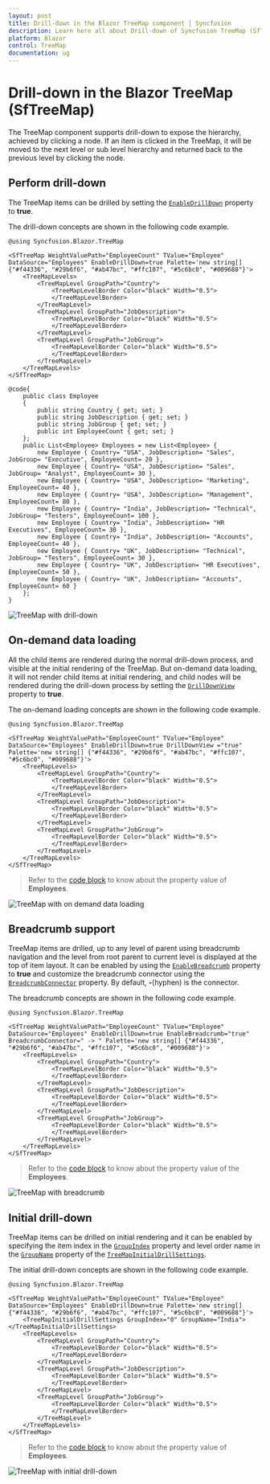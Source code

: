 ```yaml
---
layout: post
title: Drill-down in the Blazor TreeMap component | Syncfusion
description: Learn here all about Drill-down of Syncfusion TreeMap (SfTreeMap) component and more.
platform: Blazor
control: TreeMap
documentation: ug
---
```


# Drill-down in the Blazor TreeMap (SfTreeMap)

The TreeMap component supports drill-down to expose the hierarchy, achieved by clicking a node. If an item is clicked in the TreeMap, it will be moved to the next level or sub level hierarchy and returned back to the previous level by clicking the node.

## Perform drill-down

The TreeMap items can be drilled by setting the [`EnableDrillDown`](https://help.syncfusion.com/cr/blazor/Syncfusion.Blazor.TreeMap.SfTreeMap-1.html#Syncfusion_Blazor_TreeMap_SfTreeMap_1_EnableDrillDown) property to **true**.

The drill-down concepts are shown in the following code example.

```cshtml
@using Syncfusion.Blazor.TreeMap

<SfTreeMap WeightValuePath="EmployeeCount" TValue="Employee" DataSource="Employees" EnableDrillDown=true Palette='new string[] {"#f44336", "#29b6f6", "#ab47bc", "#ffc107", "#5c6bc0", "#009688"}'>
    <TreeMapLevels>
        <TreeMapLevel GroupPath="Country">
            <TreeMapLevelBorder Color="black" Width="0.5">
            </TreeMapLevelBorder>
        </TreeMapLevel>
        <TreeMapLevel GroupPath="JobDescription">
            <TreeMapLevelBorder Color="black" Width="0.5">
            </TreeMapLevelBorder>
        </TreeMapLevel>
        <TreeMapLevel GroupPath="JobGroup">
            <TreeMapLevelBorder Color="black" Width="0.5">
            </TreeMapLevelBorder>
        </TreeMapLevel>
    </TreeMapLevels>
</SfTreeMap>

@code{
    public class Employee
    {
        public string Country { get; set; }
        public string JobDescription { get; set; }
        public string JobGroup { get; set; }
        public int EmployeeCount { get; set; }
    };
    public List<Employee> Employees = new List<Employee> {
        new Employee { Country= "USA", JobDescription= "Sales", JobGroup= "Executive", EmployeeCount= 20 },
        new Employee { Country= "USA", JobDescription= "Sales", JobGroup= "Analyst", EmployeeCount= 30 },
        new Employee { Country= "USA", JobDescription= "Marketing", EmployeeCount= 40 },
        new Employee { Country= "USA", JobDescription= "Management", EmployeeCount= 80 },
        new Employee { Country= "India", JobDescription= "Technical", JobGroup= "Testers", EmployeeCount= 100 },
        new Employee { Country= "India", JobDescription= "HR Executives", EmployeeCount= 30 },
        new Employee { Country= "India", JobDescription= "Accounts", EmployeeCount= 40 },
        new Employee { Country= "UK", JobDescription= "Technical", JobGroup= "Testers", EmployeeCount= 30 },
        new Employee { Country= "UK", JobDescription= "HR Executives", EmployeeCount= 50 },
        new Employee { Country= "UK", JobDescription= "Accounts", EmployeeCount= 60 }
    };
}
```

![TreeMap with drill-down](images/drilldown/drilldown.png)

## On-demand data loading

All the child items are rendered during the normal drill-down process, and visible at the initial rendering of the TreeMap. But on-demand data loading, it will not render child items at initial rendering, and child nodes will be rendered during the drill-down process by setting the [`DrillDownView`](https://help.syncfusion.com/cr/blazor/Syncfusion.Blazor.TreeMap.SfTreeMap-1.html#Syncfusion_Blazor_TreeMap_SfTreeMap_1_DrillDownView) property to **true**.

The on-demand loading concepts are shown in the following code example.

```cshtml
@using Syncfusion.Blazor.TreeMap

<SfTreeMap WeightValuePath="EmployeeCount" TValue="Employee" DataSource="Employees" EnableDrillDown=true DrillDownView ="true" Palette='new string[] {"#f44336", "#29b6f6", "#ab47bc", "#ffc107", "#5c6bc0", "#009688"}'>
    <TreeMapLevels>
        <TreeMapLevel GroupPath="Country">
            <TreeMapLevelBorder Color="black" Width="0.5">
            </TreeMapLevelBorder>
        </TreeMapLevel>
        <TreeMapLevel GroupPath="JobDescription">
            <TreeMapLevelBorder Color="black" Width="0.5">
            </TreeMapLevelBorder>
        </TreeMapLevel>
        <TreeMapLevel GroupPath="JobGroup">
            <TreeMapLevelBorder Color="black" Width="0.5">
            </TreeMapLevelBorder>
        </TreeMapLevel>
    </TreeMapLevels>
</SfTreeMap>
```

> Refer to the [code block](#perform-drill-down) to know about the property value of **Employees**.

![TreeMap with on demand data loading](images/drilldown/drilldownView.png)

## Breadcrumb support

TreeMap items are drilled, up to any level of parent using breadcrumb navigation and the level from root parent to current level is displayed at the top of item layout. It can be enabled by using the [`EnableBreadcrumb`](https://help.syncfusion.com/cr/blazor/Syncfusion.Blazor.TreeMap.SfTreeMap-1.html#Syncfusion_Blazor_TreeMap_SfTreeMap_1_EnableBreadcrumb) property to **true** and customize the breadcrumb connector using the [`BreadcrumbConnector`](https://help.syncfusion.com/cr/blazor/Syncfusion.Blazor.TreeMap.SfTreeMap-1.html#Syncfusion_Blazor_TreeMap_SfTreeMap_1_BreadcrumbConnector) property. By default, **-**(hyphen) is the connector.

The breadcrumb concepts are shown in the following code example.

```cshtml
@using Syncfusion.Blazor.TreeMap

<SfTreeMap WeightValuePath="EmployeeCount" TValue="Employee" DataSource="Employees" EnableDrillDown=true EnableBreadcrumb="true" BreadcrumbConnector=" -> " Palette='new string[] {"#f44336", "#29b6f6", "#ab47bc", "#ffc107", "#5c6bc0", "#009688"}'>
    <TreeMapLevels>
        <TreeMapLevel GroupPath="Country">
            <TreeMapLevelBorder Color="black" Width="0.5">
            </TreeMapLevelBorder>
        </TreeMapLevel>
        <TreeMapLevel GroupPath="JobDescription">
            <TreeMapLevelBorder Color="black" Width="0.5">
            </TreeMapLevelBorder>
        </TreeMapLevel>
        <TreeMapLevel GroupPath="JobGroup">
            <TreeMapLevelBorder Color="black" Width="0.5">
            </TreeMapLevelBorder>
        </TreeMapLevel>
    </TreeMapLevels>
</SfTreeMap>
```

> Refer to the [code block](#perform-drill-down) to know about the property value of the **Employees**.

![TreeMap with breadcrumb](images/drilldown/Breadcrumb.png)

## Initial drill-down

TreeMap items can be drilled on initial rendering and it can be enabled by specifying the item index in the [`GroupIndex`](https://help.syncfusion.com/cr/blazor/Syncfusion.Blazor.TreeMap.TreeMapInitialDrillSettings.html#Syncfusion_Blazor_TreeMap_TreeMapInitialDrillSettings_GroupIndex) property and level order name in the [`GroupName`](https://help.syncfusion.com/cr/blazor/Syncfusion.Blazor.TreeMap.TreeMapInitialDrillSettings.html#Syncfusion_Blazor_TreeMap_TreeMapInitialDrillSettings_GroupName) property of the [`TreeMapInitialDrillSettings`](https://help.syncfusion.com/cr/blazor/Syncfusion.Blazor.TreeMap.TreeMapInitialDrillSettings.html).

The initial drill-down concepts are shown in the following code example.

```cshtml
@using Syncfusion.Blazor.TreeMap

<SfTreeMap WeightValuePath="EmployeeCount" TValue="Employee" DataSource="Employees" EnableDrillDown=true Palette='new string[] {"#f44336", "#29b6f6", "#ab47bc", "#ffc107", "#5c6bc0", "#009688"}'>
    <TreeMapInitialDrillSettings GroupIndex="0" GroupName="India"></TreeMapInitialDrillSettings>
    <TreeMapLevels>
        <TreeMapLevel GroupPath="Country">
            <TreeMapLevelBorder Color="black" Width="0.5">
            </TreeMapLevelBorder>
        </TreeMapLevel>
        <TreeMapLevel GroupPath="JobDescription">
            <TreeMapLevelBorder Color="black" Width="0.5">
            </TreeMapLevelBorder>
        </TreeMapLevel>
        <TreeMapLevel GroupPath="JobGroup">
            <TreeMapLevelBorder Color="black" Width="0.5">
            </TreeMapLevelBorder>
        </TreeMapLevel>
    </TreeMapLevels>
</SfTreeMap>
```

> Refer to the [code block](#perform-drill-down) to know about the property value of **Employees**.

![TreeMap with initial drill-down](images/drilldown/Initial-drill-down.png)
